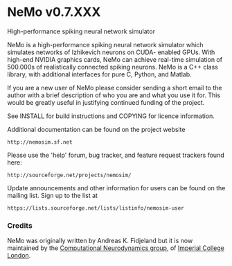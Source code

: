 # NeMo v0.7.XXX
High-performance spiking neural network simulator

NeMo is a high-performance spiking neural network simulator
which simulates networks of Izhikevich neurons on CUDA-
enabled GPUs. With high-end NVIDIA graphics cards, NeMo can 
achieve real-time simulation of 500.000s of realistically
connected spiking neurons. NeMo is a C++ class library, 
with additional interfaces for pure C, Python, and Matlab.


If you are a new user of NeMo please consider sending a
short email to the author with a brief description of who
you are and what you use it for. This would be greatly
useful in justifying continued funding of the project.

See INSTALL for build instructions and COPYING for licence
information.

Additional documentation can be found on the project website

	http://nemosim.sf.net

Please use the 'help' forum, bug tracker, and feature request
trackers found here:

	http://sourceforge.net/projects/nemosim/

Update announcements and other information for users can be
found on the mailing list. Sign up to the list at

	https://lists.sourceforge.net/lists/listinfo/nemosim-user

### Credits

NeMo was originally written by Andreas K. Fidjeland but it is now 
maintained by the [Computational Neurodynamics group](http://neurodynamics.doc.ic.ac.uk/ "Group's homepage"), of
[Imperial College London](www.imperial.ac.uk "College's homepage").
